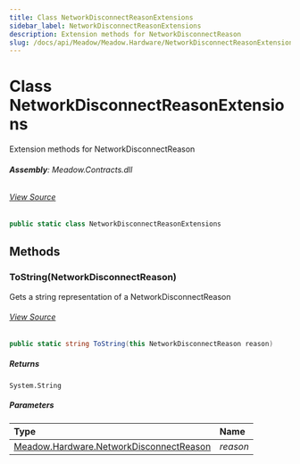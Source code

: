 ```yaml
---
title: Class NetworkDisconnectReasonExtensions
sidebar_label: NetworkDisconnectReasonExtensions
description: Extension methods for NetworkDisconnectReason
slug: /docs/api/Meadow/Meadow.Hardware/NetworkDisconnectReasonExtensions
---
```

# Class NetworkDisconnectReasonExtensions
Extension methods for NetworkDisconnectReason

###### **Assembly**: Meadow.Contracts.dll
###### [View Source](https://github.com/WildernessLabs/Meadow.Contracts.git/blob/develop/Source/Meadow.Contracts/Hardware/Networking/NetworkDisconnectReason.cs#L6)
```csharp title="Declaration"
public static class NetworkDisconnectReasonExtensions
```
## Methods
### ToString(NetworkDisconnectReason)
Gets a string representation of a NetworkDisconnectReason
###### [View Source](https://github.com/WildernessLabs/Meadow.Contracts.git/blob/develop/Source/Meadow.Contracts/Hardware/Networking/NetworkDisconnectReason.cs#L13)
```csharp title="Declaration"
public static string ToString(this NetworkDisconnectReason reason)
```

##### Returns

`System.String`

##### Parameters

| Type | Name |
|:--- |:--- |
| [Meadow.Hardware.NetworkDisconnectReason](../Meadow.Hardware/NetworkDisconnectReason) | *reason* |

